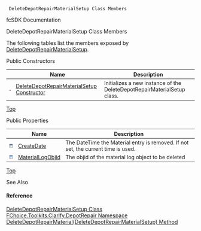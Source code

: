 ﻿     DeleteDepotRepairMaterialSetup Class Members                                                   

fcSDK Documentation

DeleteDepotRepairMaterialSetup Class Members

The following tables list the members exposed by [DeleteDepotRepairMaterialSetup](FChoice.Toolkits.Clarify~FChoice.Toolkits.Clarify.DepotRepair.DeleteDepotRepairMaterialSetup.md).

Public Constructors

|   | Name | Description |
| --- | --- | --- |
| ![Public Constructor](dotnetimages/publicConstructor.png) | [DeleteDepotRepairMaterialSetup Constructor](FChoice.Toolkits.Clarify~FChoice.Toolkits.Clarify.DepotRepair.DeleteDepotRepairMaterialSetup~_ctor.md) | Initializes a new instance of the DeleteDepotRepairMaterialSetup class.   |

[Top](#top)

Public Properties

|   | Name | Description |
| --- | --- | --- |
| ![Public Property](dotnetimages/publicProperty.png) | [CreateDate](FChoice.Toolkits.Clarify~FChoice.Toolkits.Clarify.DepotRepair.DeleteDepotRepairMaterialSetup~CreateDate.md) | The DateTime the Material entry is removed. If not set, the current time is used.   |
| ![Public Property](dotnetimages/publicProperty.png) | [MaterialLogObjid](FChoice.Toolkits.Clarify~FChoice.Toolkits.Clarify.DepotRepair.DeleteDepotRepairMaterialSetup~MaterialLogObjid.md) | The objid of the material log object to be deleted   |

[Top](#top)

See Also

#### Reference

[DeleteDepotRepairMaterialSetup Class](FChoice.Toolkits.Clarify~FChoice.Toolkits.Clarify.DepotRepair.DeleteDepotRepairMaterialSetup.md)  
[FChoice.Toolkits.Clarify.DepotRepair Namespace](FChoice.Toolkits.Clarify~FChoice.Toolkits.Clarify.DepotRepair_namespace.md)  
[DeleteDepotRepairMaterial(DeleteDepotRepairMaterialSetup) Method](FChoice.Toolkits.Clarify~FChoice.Toolkits.Clarify.DepotRepair.DepotRepairToolkit~DeleteDepotRepairMaterial(DeleteDepotRepairMaterialSetup).md)